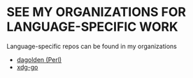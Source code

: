 # SEE MY ORGANIZATIONS FOR LANGUAGE-SPECIFIC WORK
Language-specific repos can be found in my organizations

* [dagolden (Perl)](https://github.com/dagolden)
* [xdg-go](https://github.com/xdg-go)
